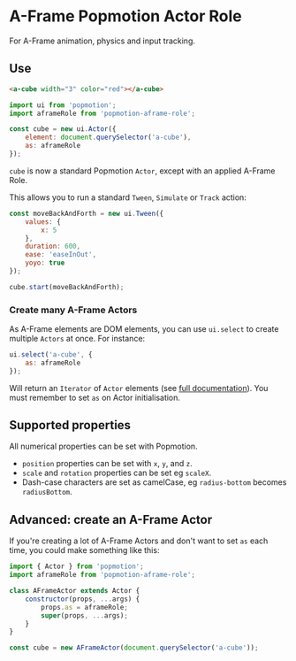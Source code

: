 # A-Frame Popmotion Actor Role

For A-Frame animation, physics and input tracking.

## Use

```html
<a-cube width="3" color="red"></a-cube>
```

```javascript
import ui from 'popmotion';
import aframeRole from 'popmotion-aframe-role';

const cube = new ui.Actor({
    element: document.querySelector('a-cube'),
    as: aframeRole
});
```

`cube` is now a standard Popmotion `Actor`, except with an applied A-Frame Role.

This allows you to run a standard `Tween`, `Simulate` or `Track` action:

```javascript
const moveBackAndForth = new ui.Tween({
    values: {
        x: 5
    },
    duration: 600,
    ease: 'easeInOut',
    yoyo: true
});

cube.start(moveBackAndForth);
```

### Create many A-Frame Actors

As A-Frame elements are DOM elements, you can use `ui.select` to create multiple `Actors` at once. For instance:

```javascript
ui.select('a-cube', {
    as: aframeRole
});
```

Will return an `Iterator` of `Actor` elements (see [full documentation](http://popmotion.io/api/popmotion/select)). You must remember to set `as` on Actor initialisation.

## Supported properties

All numerical properties can be set with Popmotion.

- `position` properties can be set with `x`, `y`, and `z`.
- `scale` and `rotation` properties can be set eg `scaleX`.
- Dash-case characters are set as camelCase, eg `radius-bottom` becomes `radiusBottom`.

## Advanced: create an A-Frame Actor

If you're creating a lot of A-Frame Actors and don't want to set `as` each time, you could make something like this:

```javascript
import { Actor } from 'popmotion';
import aframeRole from 'popmotion-aframe-role';

class AFrameActor extends Actor {
    constructor(props, ...args) {
        props.as = aframeRole;
        super(props, ...args);
    }
}

const cube = new AFrameActor(document.querySelector('a-cube'));
```
